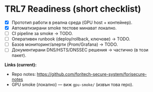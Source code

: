 # TRL7 Readiness (short checklist)

- [x] Прототип работи в реална среда (GPU host + контейнер).
- [x] Автоматизирани smoke тестове минават локално.
- [ ] CI pipeline за smoke → TODO.
- [ ] Оперативен runbook (deploy/rollback, ключове) → TODO.
- [ ] Базов мониторинг/алерти (Prom/Grafana) → TODO.
- [ ] Документирани DNS/HSTS/DNSSEC решения → частично (в този пакет).

**Links (current):**
- Repo notes: https://github.com/foritech-secure-system/forisecure-notes
- GPU smoke (локално) — виж `gpu-smoke/` (извън това repo).
